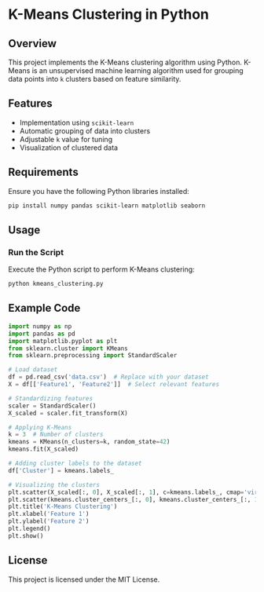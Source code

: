 # K-Means Clustering in Python

## Overview
This project implements the K-Means clustering algorithm using Python. K-Means is an unsupervised machine learning algorithm used for grouping data points into `k` clusters based on feature similarity.

## Features
- Implementation using `scikit-learn`
- Automatic grouping of data into clusters
- Adjustable `k` value for tuning
- Visualization of clustered data

## Requirements
Ensure you have the following Python libraries installed:

```sh
pip install numpy pandas scikit-learn matplotlib seaborn
```

## Usage
### Run the Script
Execute the Python script to perform K-Means clustering:

```sh
python kmeans_clustering.py
```

## Example Code
```python
import numpy as np
import pandas as pd
import matplotlib.pyplot as plt
from sklearn.cluster import KMeans
from sklearn.preprocessing import StandardScaler

# Load dataset
df = pd.read_csv('data.csv')  # Replace with your dataset
X = df[['Feature1', 'Feature2']]  # Select relevant features

# Standardizing features
scaler = StandardScaler()
X_scaled = scaler.fit_transform(X)

# Applying K-Means
k = 3  # Number of clusters
kmeans = KMeans(n_clusters=k, random_state=42)
kmeans.fit(X_scaled)

# Adding cluster labels to the dataset
df['Cluster'] = kmeans.labels_

# Visualizing the clusters
plt.scatter(X_scaled[:, 0], X_scaled[:, 1], c=kmeans.labels_, cmap='viridis', edgecolors='k')
plt.scatter(kmeans.cluster_centers_[:, 0], kmeans.cluster_centers_[:, 1], s=300, c='red', marker='X', label='Centroids')
plt.title('K-Means Clustering')
plt.xlabel('Feature 1')
plt.ylabel('Feature 2')
plt.legend()
plt.show()
```







## License
This project is licensed under the MIT License.
